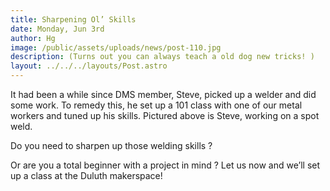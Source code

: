 ```yaml
---
title: Sharpening Ol’ Skills
date: Monday, Jun 3rd
author: Hg
image: /public/assets/uploads/news/post-110.jpg
description: (Turns out you can always teach a old dog new tricks! )
layout: ../../../layouts/Post.astro
---
```


It had been a while since DMS member, Steve, picked up a welder and did some work. To remedy this, he set up a 101 class with one of our metal workers and tuned up his skills. Pictured above is Steve, working on a spot weld.

Do you need to sharpen up those welding skills ?

Or are you a total beginner  with a project in mind ? Let us now and we’ll set up a class at the Duluth makerspace!
